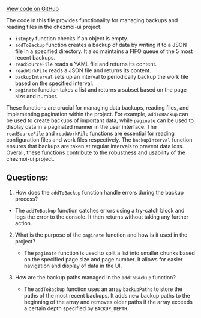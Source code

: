[View code on GitHub](https://github.com/johan-weitner/chezmoi-ui.git/server/src/api.js)

The code in this file provides functionality for managing backups and reading files in the chezmoi-ui project. 

- `isEmpty` function checks if an object is empty.
- `addToBackup` function creates a backup of data by writing it to a JSON file in a specified directory. It also maintains a FIFO queue of the 5 most recent backups.
- `readSourceFile` reads a YAML file and returns its content.
- `readWorkFile` reads a JSON file and returns its content.
- `backupInterval` sets up an interval to periodically backup the work file based on the specified interval.
- `paginate` function takes a list and returns a subset based on the page size and number.

These functions are crucial for managing data backups, reading files, and implementing pagination within the project. For example, `addToBackup` can be used to create backups of important data, while `paginate` can be used to display data in a paginated manner in the user interface. The `readSourceFile` and `readWorkFile` functions are essential for reading configuration files and work files respectively. The `backupInterval` function ensures that backups are taken at regular intervals to prevent data loss. Overall, these functions contribute to the robustness and usability of the chezmoi-ui project.
## Questions: 
 1. How does the `addToBackup` function handle errors during the backup process?
   
   - The `addToBackup` function catches errors using a try-catch block and logs the error to the console. It then returns without taking any further action.
   
2. What is the purpose of the `paginate` function and how is it used in the project?

   - The `paginate` function is used to split a list into smaller chunks based on the specified page size and page number. It allows for easier navigation and display of data in the UI.

3. How are the backup paths managed in the `addToBackup` function?

   - The `addToBackup` function uses an array `backupPaths` to store the paths of the most recent backups. It adds new backup paths to the beginning of the array and removes older paths if the array exceeds a certain depth specified by `BACKUP_DEPTH`.